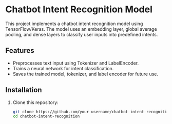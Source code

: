 # Chatbot Intent Recognition Model

This project implements a chatbot intent recognition model using TensorFlow/Keras. The model uses an embedding layer, global average pooling, and dense layers to classify user inputs into predefined intents. 

## Features
- Preprocesses text input using Tokenizer and LabelEncoder.
- Trains a neural network for intent classification.
- Saves the trained model, tokenizer, and label encoder for future use.

## Installation

1. Clone this repository:
   ```bash
   git clone https://github.com/your-username/chatbot-intent-recognition.git
   cd chatbot-intent-recognition
